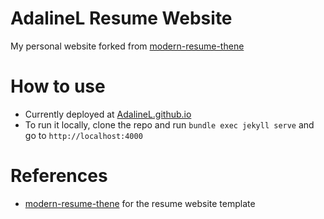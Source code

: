 # AdalineL Resume Website
My personal website forked from [modern-resume-thene](https://github.com/sproogen/modern-resume-theme)


# How to use
* Currently deployed at [AdalineL.github.io](AdalineL.github.io) 
* To run it locally, clone the repo and run `bundle exec jekyll serve` and go to `http://localhost:4000`


# References
* [modern-resume-thene](https://github.com/sproogen/modern-resume-theme) for the resume website template

